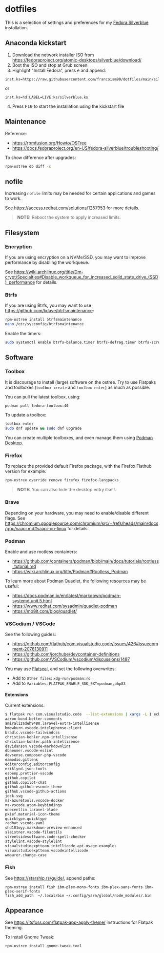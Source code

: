 # dotfiles

This is a selection of settings and preferences for my [Fedora Silverblue](https://fedoraproject.org/atomic-desktops/silverblue/) installation.

## Anaconda kickstart

1. Download the network installer ISO from <https://fedoraproject.org/atomic-desktops/silverblue/download/>
2. Boot the ISO and stop at Grub screen
3. Highlight "Install Fedora", press <kbd>e</kbd> and append:
  ```text
  inst.ks=https://raw.githubusercontent.com/francoism90/dotfiles/main/silverblue.ks
  ```
or
  ```text
  inst.ks=hd:LABEL=LIVE:ks/silverblue.ks
  ```
4. Press <kbd>F10</kbd> to start the installation using the kickstart file

## Maintenance

Reference:

- <https://rpmfusion.org/Howto/OSTree>
- <https://docs.fedoraproject.org/en-US/fedora-silverblue/troubleshooting/>

To show difference after upgrades:

```bash
rpm-ostree db diff -c
```

## nofile

Increasing `nofile` limits may be needed for certain applications and games to work.

See <https://access.redhat.com/solutions/1257953> for more details.

> **NOTE:** Reboot the system to apply increased limits.

## Filesystem

### Encryption

If you are using encryption on a NVMe/SSD, you may want to improve performance by disabling the workqueue.

See <https://wiki.archlinux.org/title/Dm-crypt/Specialties#Disable_workqueue_for_increased_solid_state_drive_(SSD)_performance> for details.

### Btrfs

If you are using Btrfs, you may want to use <https://github.com/kdave/btrfsmaintenance>:

```bash
rpm-ostree install btrfsmaintenance
nano /etc/sysconfig/btrfsmaintenance
```

Enable the timers:

```bash
sudo systemctl enable btrfs-balance.timer btrfs-defrag.timer btrfs-scrub.timer btrfs-trim.timer --now
```

## Software

### Toolbox

It is discourage to install (large) software on the ostree. Try to use Flatpaks and toolboxes (`toolbox create` and `toolbox enter`) as much as possible.

You can pull the latest toolbox, using:

```bash
podman pull fedora-toolbox:40
```

To update a toolbox:

```bash
toolbox enter
sudo dnf update && sudo dnf upgrade
```

You can create multiple toolboxes, and even manage them using [Podman Desktop](https://podman-desktop.io/).

### Firefox

To replace the provided default Firefox package, with the Firefox Flathub version for example:

```bash
rpm-ostree override remove firefox firefox-langpacks
```

> **NOTE:** You can also hide the desktop entry itself.

### Brave

Depending on your hardware, you may need to enable/disable different flags. See <https://chromium.googlesource.com/chromium/src/+/refs/heads/main/docs/gpu/vaapi.md#vaapi-on-linux> for details.

### Podman

Enable and use rootless containers:

- <https://github.com/containers/podman/blob/main/docs/tutorials/rootless_tutorial.md>
- <https://wiki.archlinux.org/title/Podman#Rootless_Podman>

To learn more about Podman Quadlet, the following resources may be useful:

- <https://docs.podman.io/en/latest/markdown/podman-systemd.unit.5.html>
- <https://www.redhat.com/sysadmin/quadlet-podman>
- <https://mo8it.com/blog/quadlet/>

### VSCodium / VSCode

See the following guides:

- <https://github.com/flathub/com.visualstudio.code/issues/426#issuecomment-2076130911>
- <https://github.com/jorchube/devcontainer-definitions>
- <https://github.com/VSCodium/vscodium/discussions/1487>

You may use [Flatseal](https://flathub.org/apps/com.github.tchx84.Flatseal), and set the following overwrites:

- Add to `Other files`: `xdg-run/podman:ro`
- Add to `Variables`: `FLATPAK_ENABLE_SDK_EXT=podman,php83`

#### Extensions

Current extensions:

```bash
$ flatpak run com.visualstudio.code  --list-extensions | xargs -L 1 echo vsc --install-extension
aaron-bond.better-comments
amiralizadeh9480.laravel-extra-intellisense
bmewburn.vscode-intelephense-client
bradlc.vscode-tailwindcss
christian-kohler.npm-intellisense
christian-kohler.path-intellisense
davidanson.vscode-markdownlint
dbaeumer.vscode-eslint
devsense.composer-php-vscode
eamodio.gitlens
editorconfig.editorconfig
eriklynd.json-tools
esbenp.prettier-vscode
github.copilot
github.copilot-chat
github.github-vscode-theme
github.vscode-github-actions
jock.svg
ms-azuretools.vscode-docker
ms-vscode.atom-keybindings
onecentlin.laravel-blade
pkief.material-icon-theme
quicktype.quicktype
redhat.vscode-yaml
shd101wyy.markdown-preview-enhanced
sleistner.vscode-fileutils
streetsidesoftware.code-spell-checker
stylelint.vscode-stylelint
visualstudioexptteam.intellicode-api-usage-examples
visualstudioexptteam.vscodeintellicode
wmaurer.change-case
```

### Fish

See <https://starship.rs/guide/>, append paths:

```fish
rpm-ostree install fish ibm-plex-mono-fonts ibm-plex-sans-fonts ibm-plex-serif-fonts
fish_add_path  ~/.local/bin ~/.config/yarn/global/node_modules/.bin
```

## Appearance

See <https://itsfoss.com/flatpak-app-apply-theme/> instructions for Flatpak theming.

To install Gnome Tweak:

```bash
rpm-ostree install gnome-tweak-tool
```
